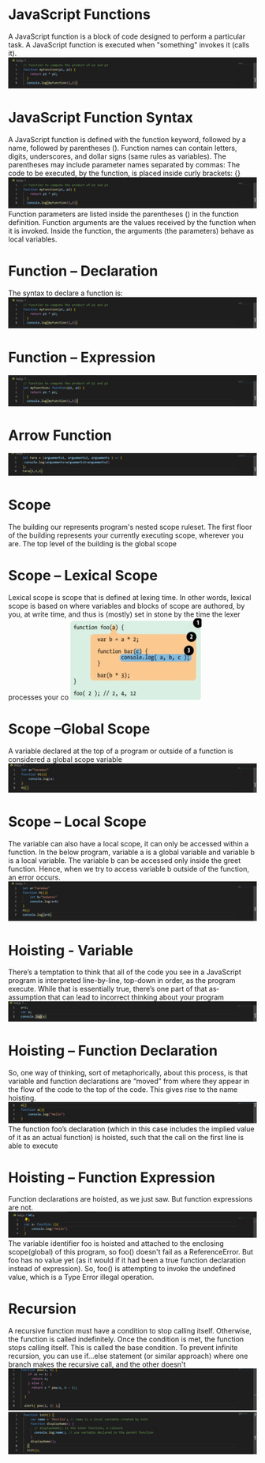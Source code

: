 # JavaScript Functions
A JavaScript function is a block of code designed to perform a particular task.
A JavaScript function is executed when "something" invokes it (calls it).
![1](./Image/img-1.jpg)
# JavaScript Function Syntax
A JavaScript function is defined with the function keyword, followed by a name, followed by parentheses ().
Function names can contain letters, digits, underscores, and dollar signs (same rules as variables).
The parentheses may include parameter names separated by commas:
The code to be executed, by the function, is placed inside curly brackets: {}
![1](./Image/img-1.jpg)
Function parameters are listed inside the parentheses () in the function definition.
Function arguments are the values received by the function when it is invoked.
Inside the function, the arguments (the parameters) behave as local variables.
# Function – Declaration
The syntax to declare a function is:
![1](./Image/img-1.jpg)
# Function – Expression
![2](./Image/img%202.jpg)
# Arrow Function
![3](./Image/img-3.jpg)

# Scope
The building our represents program's nested 
scope ruleset. The first floor of the building 
represents your currently executing scope, 
wherever you are. The top level of the building is 
the global scope
# Scope – Lexical Scope
Lexical scope is scope that is defined
at lexing time. In other words, lexical 
scope is based on where variables
and blocks of scope are authored, by 
you, at write time, and thus is
(mostly) set in stone by the time the lexer
processes your co
![4](./Image/img-4.jpg)
# Scope –Global Scope
A variable declared at the top of a 
program or outside of a function is 
considered a global scope variable
![5](./Image/img-5.jpg)

# Scope – Local Scope
The variable can also have a local scope, 
it can only be accessed within a function.
In the below program, variable a is a 
global variable and variable b is a local 
variable. The variable b can be accessed 
only inside the greet function. Hence, 
when we try to access variable b outside 
of the function, an error occurs.
![6](./Image/img-6.jpg)
# Hoisting - Variable
There’s a temptation to think that all of the code you see in a 
JavaScript
program is interpreted line-by-line, top-down in order, as the 
program
execute. While that is essentially true, there’s one part of that 
as‐
assumption that can lead to incorrect thinking about your 
program
![7](./Image/img-7.jpg)
# Hoisting – Function Declaration
So, one way of thinking, sort of metaphorically, about this process, is
that variable and function declarations are “moved” from where they
appear in the flow of the code to the top of the code. This gives rise to
the name hoisting.
![8](./Image/img-8.jpg)
The function foo’s declaration (which in this case includes the implied value of 
it as an actual function) is hoisted, such that the call on the first line is able to 
execute
# Hoisting – Function Expression
Function declarations are hoisted, as we just saw. 
But function expressions are not.
![9](./Image/img-9.jpg)
The variable identifier foo is hoisted and attached to the enclosing
scope(global) of this program, so foo() doesn't fail as a ReferenceError. 
But foo has no value yet (as it would if it had been a true function
declaration instead of expression). So, foo() is attempting to invoke
the undefined value, which is a Type Error illegal operation.
# Recursion
A recursive function must have a condition to stop calling itself. Otherwise, 
the function is called indefinitely.
Once the condition is met, the function stops calling itself. This is called the 
base condition.
To prevent infinite recursion, you can use if...else statement (or similar 
approach) where one branch makes the recursive call, and the other 
doesn't
![10](./Image/img-10.jpg)
![11](./Image/img-11.jpg)